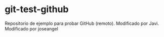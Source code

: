 # git-test-github
Repositorio de ejemplo para probar GitHub (remoto).
Modificado por Javi.
Modificado por joseangel
